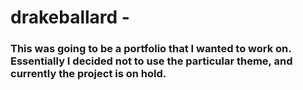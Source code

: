 # drakeballard - 


### This was going to be a portfolio that I wanted to work on. Essentially I decided not to use the particular theme, and currently the project is on hold.

